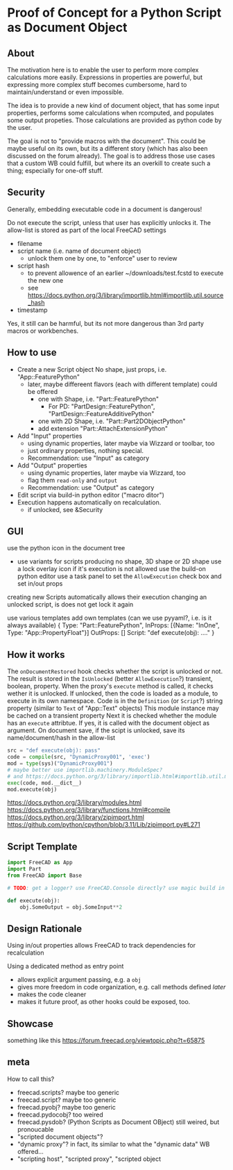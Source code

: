 # Proof of Concept for a Python Script as Document Object

## About

The motivation here is to enable the user to perform more complex calculations more easily.
Expressions in properties are powerful, but expressing more complex stuff becomes cumbersome,
hard to maintain/understand or even impossible.

The idea is to provide a new kind of document object, that has some input properties, performs
some calculations when rcomputed, and populates some output propeties. Those calculations are
provided as python code by the user.

The goal is not to "provide macros with the document". This could be maybe useful on its own,
but its a different story (which has also been discussed on the forum already).
The goal is to address those use cases that a custom WB could fulfill, but where its an overkill
to create such a thing; especially for one-off stuff.

## Security

Generally, embedding executable code in a document is dangerous!

Do not execute the script, unless that user has explicitly unlocks it.
The allow-list is stored as part of the local FreeCAD settings
 - filename
 - script name (i.e. name of document object)
   - unlock them one by one, to "enforce" user to review
 - script hash
   - to prevent allowence of an earlier ~/downloads/test.fcstd to execute the new one
   - see https://docs.python.org/3/library/importlib.html#importlib.util.source_hash
 - timestamp

Yes, it still can be harmful, but its not more dangerous than 3rd party macros or workbenches.

## How to use

- Create a new Script object
  No shape, just props, i.e. "App::FeaturePython"
  - later, maybe differeent flavors (each with different template) could be offered
    - one with Shape, i.e. "Part::FeaturePython"
      - For PD: "PartDesign::FeaturePython", "PartDesign::FeatureAdditivePython"
    - one with 2D Shape, i.e. "Part::Part2DObjectPython"
    - add extension "Part::AttachExtensionPython"
- Add "Input" properties
  - using dynamic properties, later maybe via Wizzard or toolbar, too
  - just ordinary properties, nothing special.
  - Recommendation: use "Input" as category
- Add "Output" properties
  - using dynamic properties, later maybe via Wizzard, too
  - flag them `read-only` and `output`
  - Recommendation: use "Output" as category
- Edit script via build-in python editor ("macro ditor")
- Execution happens automatically on recalculation.
  - if unlocked, see &Security

## GUI

use the python icon in the document tree
 - use variants for scripts producing no shape, 3D shape or 2D shape
use a lock overlay icon if it's execution is not allowed
use the build-on python editor
use a task panel to set the `AllowExecution` check box and set in/out props

creating new Scripts automatically allows their execution
changing an unlocked script, is does not get lock it again

use various templates
add own templates (can we use pyyaml?, i.e. is it always available)
{
  Type: "Part::FeaturePython",
  InProps: [{Name: "InOne", Type: "App::PropertyFloat"}]
  OutProps: []
  Script: "def execute(obj): ...."
}


## How it works

The `onDocumentRestored` hook checks whether the script is unlocked or not.
The result is stored in the `IsUnlocked` (better `AllowExecution`?) transient, boolean, property.
When the proxy's `execute` method is called, it checks wether it is unlocked.
If unlocked, then the code is loaded as a module, to execute in its own namespace.
Code is in the `Definition` (or `Script`?) string property (similar to `Text` of "App::Text" objects)
This module instance may be cached on a transient property
Next it is checked whether the module has an `execute` attribtue.
If yes, it is called with the document object as argument.
On document save, if the scipt is unlocked, save its name/document/hash in the allow-list

```py
src = "def execute(obj): pass"
code = compile(src, "DynamicProxy001", 'exec')
mod = type(sys)("DynamicProxy001")
# maybe better use importlib.machinery.ModuleSpec?
# and https://docs.python.org/3/library/importlib.html#importlib.util.module_from_spec
exec(code, mod.__dict__)
mod.execute(obj)
```

https://docs.python.org/3/library/modules.html
https://docs.python.org/3/library/functions.html#compile
https://docs.python.org/3/library/zipimport.html
https://github.com/python/cpython/blob/3.11/Lib/zipimport.py#L271

## Script Template
```py
import FreeCAD as App
import Part
from FreeCAD import Base

# TODO: get a logger? use FreeCAD.Console directly? use magic build in Log/Err/Wrn? use FreeCAD.Logger?

def execute(obj):
    obj.SomeOutput = obj.SomeInput**2
```

## Design Rationale

Using in/out properties allows FreeCAD to track dependencies for recalculation

Using a dedicated method as entry point
 - allows explicit argument passing, e.g. a `obj`
 - gives more freedom in code organization, e.g. call methods defined *later*
 - makes the code cleaner
 - makes it future proof, as other hooks could be exposed, too.

## Showcase

something like this https://forum.freecad.org/viewtopic.php?t=65875

## meta
How to call this?
 - freecad.scripts? maybe too generic
 - freecad.script? maybe too generic
 - freecad.pyobj? maybe too generic
 - freecad.pydocobj? too weired
 - freecad.pysdob? (Python Scripts as Document OBject) still weired, but pronoucable
 - "scripted document objects"?
 - "dynamic proxy"? in fact, its similar to what the "dynamic data" WB offered...
 - "scripting host", "scripted proxy", "scripted object